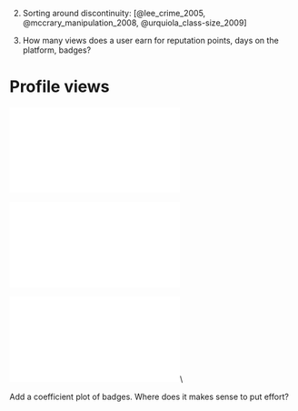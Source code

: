 2. Sorting around discontinuity: [@lee_crime_2005, @mccrary_manipulation_2008, @urquiola_class-size_2009]

3. How many views does a user earn for reputation points, days on the platform, badges?

[^RDD]: @lee_regression_2010 provide an excellent guide for applying
regression discontinuity designs in empirical research.

# Profile views

![Kernel density estimates](figures/density-estimates.pdf)

![Views versus reputation](figures/views-vs-reputation.pdf)

![](figures/coefplot.pdf)\

Add a coefficient plot of badges. Where does it makes sense to put effort?
